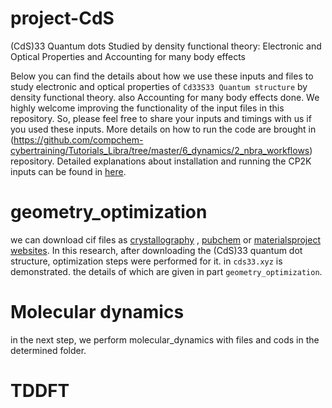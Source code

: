# project-CdS
(CdS)33 Quantum dots Studied by density functional theory: Electronic and Optical Properties and Accounting for many body effects

Below you can find the details about how we use these inputs and files to study electronic and optical properties of `Cd33S33 Quantum structure` by density functional theory. also Accounting for many body effects done.
We highly welcome improving the functionality of the input files in this repository. So, please feel free to share your inputs and timings with us if you used these inputs.
More details on how to run the code are brought in (https://github.com/compchem-cybertraining/Tutorials_Libra/tree/master/6_dynamics/2_nbra_workflows) repository. Detailed explanations about installation and running the CP2K inputs can be found in [here](https://github.com/compchem-cybertraining/Tutorials_CP2K).

# geometry_optimization
we can download cif files as [crystallography](http://crystallography.net/cod/) , [pubchem](https://pubchem.ncbi.nlm.nih.gov/) or [materialsproject websites](https://next-gen.materialsproject.org/materials).
In this research, after downloading the (CdS)33 quantum dot structure, optimization steps were performed for it. in `cds33.xyz` is demonstrated.
the details of which are given in part `geometry_optimization`.

# Molecular dynamics
in the next step, we perform molecular_dynamics with files and cods in the determined folder. 

# TDDFT


